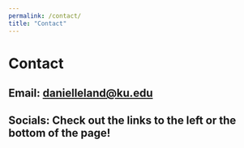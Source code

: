 ```yaml
---
permalink: /contact/
title: "Contact"
---
```


# Contact
## Email: danielleland@ku.edu
## Socials: Check out the links to the left or the bottom of the page!
